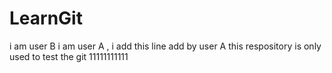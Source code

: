 # LearnGit
i am user B 
i am user A  ,  i add this line
add by user A
this respository is only used to test the git
11111111111
